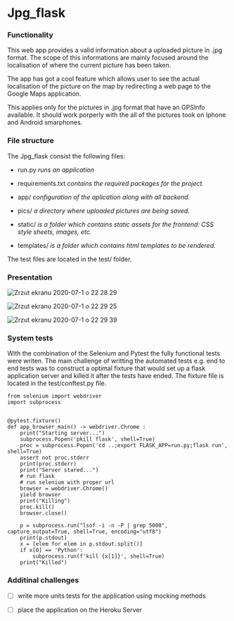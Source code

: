 # Jpg_flask

### Functionality

This web app provides a valid information about a uploaded picture in .jpg format. The scope of this informations are mainly focused around the localisation of where the current picture has been taken. 

The app has got a cool feature which allows user to see the actual localisation of the picture on the map by redirecting a web page to the Google Maps application.

This applies only for the pictures in .jpg format that have an GPSInfo available. It should work porperly with the all of the pictures took on Iphone and Android smarphones.

### File structure
The Jpg_flask consist the following files:
- run.py _runs an application_
- requirements.txt _contains the required packages for the project._


- app/ _configuration of the aplication along with all backend._
- pics/ _a directory where uploaded pictures are being saved._
- static/ _is a folder which contains static assets for the frontend: CSS style sheets, images, etc._
- templates/ _is a folder which contains html templates to be rendered._

The test files are located in the test/ folder. 

### Presentation

![Zrzut ekranu 2020-07-1 o 22 28 29](https://user-images.githubusercontent.com/54006852/86289083-579f7c80-bbeb-11ea-9968-ffa8646ce33a.png)


![Zrzut ekranu 2020-07-1 o 22 29 25](https://user-images.githubusercontent.com/54006852/86289694-6cc8db00-bbec-11ea-9e4b-efff4b7857c5.png)


![Zrzut ekranu 2020-07-1 o 22 29 39](https://user-images.githubusercontent.com/54006852/86289969-e660c900-bbec-11ea-9ea7-6235276c8b10.png)


### System tests

With the combination of the Selenium and Pytest the fully functional tests were writen. The main challenge of writting the automated tests e.g. end to end tests was to construct a optimal fixture that would set up a flask application server and killed it after the tests have ended. The fixture file is located in the test/conftest.py file.

```import pytest
from selenium import webdriver
import subprocess


@pytest.fixture()
def app_browser_main() -> webdriver.Chrome :
    print("Starting server...")
    subprocess.Popen('pkill flask', shell=True)
    proc = subprocess.Popen('cd ..;export FLASK_APP=run.py;flask run', shell=True)
    assert not proc.stderr
    print(proc.stderr)
    print("Server stared...")
    # run flask
    # run selenium with proper url
    browser = webdriver.Chrome()
    yield browser
    print("Killing")
    proc.kill()
    browser.close()

    p = subprocess.run("lsof -i -n -P | grep 5000", capture_output=True, shell=True, encoding="utf8")
    print(p.stdout)
    x = [elem for elem in p.stdout.split()]
    if x[0] == 'Python':
        subprocess.run(f'kill {x[1]}', shell=True)
    print("Killed")
```

### Additinal challenges

- [ ] write more units tests for the application using mocking methods
- [ ] place the application on the Heroku Server


